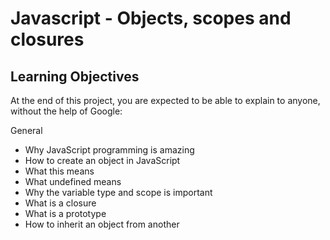 # Javascript - Objects, scopes and closures

## Learning Objectives
At the end of this project, you are expected to be able to explain to anyone, without the help of Google:

General
* Why JavaScript programming is amazing
* How to create an object in JavaScript
* What this means
* What undefined means
* Why the variable type and scope is important
* What is a closure
* What is a prototype
* How to inherit an object from another